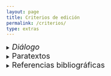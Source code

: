 ```yaml
---
layout: page
title: Criterios de edición
permalink: /criterios/
type: extras
---
```

<details>
<summary><span style="font-size: 20px;"><i>Diálogo</i></span></summary>

<p>El testimonio del <i>Diálogo</i> es el ejemplar que se conserva en el 
Fondo Histórico de la Biblioteca Justino Fernández del Instituto de Investigaciones Estéticas, UNAM: José Bernardo Couto, <i>Diálogo sobre la historia de la pintura en México</i>. México: Oficina Tipográfica de la Secretaría de Fomento, 1889.</p>
                
<p>En esta edición se ha modernizado la ortografía, la puntuación, y el uso de mayúsculas y minúsculas:</p>

<ul>
<li> Se corrigió la acentuación según las normas actuales.</li>
<li> Se conservó el acento en pronombres demostrativos con función pronominal como éste, ése, ésta.</li>

<li> Se normalizaron  nombres; por ejemplo, <i>Balbuena</i> por <i>Valbuena</i>.</li>

<li> Se resolvieron abreviaturas; por ejemplo, <i>ustedes</i> por <i >vdes.</i></li>

<li>Se eliminó coma entre sujeto y verbo, y entre complementos.</li>

<li> Se sustituyó punto y coma (;) en oraciones sencillas por coma (,).</li>

<li> Se completaron años abreviados: <i>57</i> por <i>1757</i>.</li>

<li> Se unifomó el uso de comillas americanas (“”) y angulares («») por angulares («»).</li>

<li> Se respetó la ubicación de las llamadas de notas después de signo de puntuación por corresponder al uso en México.</li>

<li> Se añadieron notas de contexto con información sobre personas, instituciones, lugares y sucesos aludidos en el texto. </li>

<li> Cada nombre de persona o institución tiene un enlace al Fichero de Autoridades Virtual e Internacional (VIAF por sus siglas en inglés, Virtual International Authority File).</li>

<li>Se inlcuyeron vínculos de georreferenciación en las ciudades.</li>

<li> Los poemas de Bernado de Balbuena se uniformaron de acuerdo con la edición de Luis Íñigo-Madrigal de la <i>Grandeza mexicana</i>,  México: Academia Mexicana de la Lengua, 2014.</li>
</ul>

</details>
<details>
<summary><span style="font-size: 20px;">Paratextos</span></summary>
<p>La «Noticia del autor» se tomó de <i>Obras del Doctor D. José Bernardo Couto. Tomo I. Opúsculos varios</i>. México: V. Agüeros, 1898. Disponible en: <a href="http://cdigital.dgb.uanl.mx/la/1080013799/1080013799.html" target="_blank">Colección Digital UANL</a>.</p>
<ul>
<li>Se modernizó la ortografía, la puntuación, y el uso de mayúsculas y minúsculas</li>
<li> Se corrigió la acentuación según las normas actuales.</li>
<li> Se unifomó el uso de comillas americanas (“”) por angulares («»).</li>
<li> Se respetó la ubicación de las llamadas de notas después de signo de puntuación por corresponder al uso en México.</li>
<li> Se conservó la paginación original.</li>
</ul>
<p>El «Estudio introductorio» de Juana Gutiérrez Haces y las notas críticas de Rogelio Ruiz Gomar se tomaron de José Bernardo Couto, <i>Diálogo sobre la historia de la pintura en México</i>. México: Consejo Nacional para la Cultura y las Artes, 1995.</p>

<ul>
<li>Se conservó la páginación y original del texto de Gutiérrez Haces.</li>

<li>Los números de las notas de Ruiz Gomar están en un color distinto (verde) y entre corchetes para advertir al lector que no son del original.</li>
</ul>

</details>

<details>
<summary><span style="font-size: 20px;">Referencias bibliográficas</span></summary>
<p>Se conservaron las referencias en las notas del <i>Diálogo</i> y de «Noticia biográfica del autor».</p>

<p> Se mantuvo el sistema latino-humanístico en «Estudio introductorio» y notas críticas.</p>

<p> Se usó el sistema Chicago en las referencias de esta edición y en la bibliografía de Recursos de consulta.</p>

</details>



